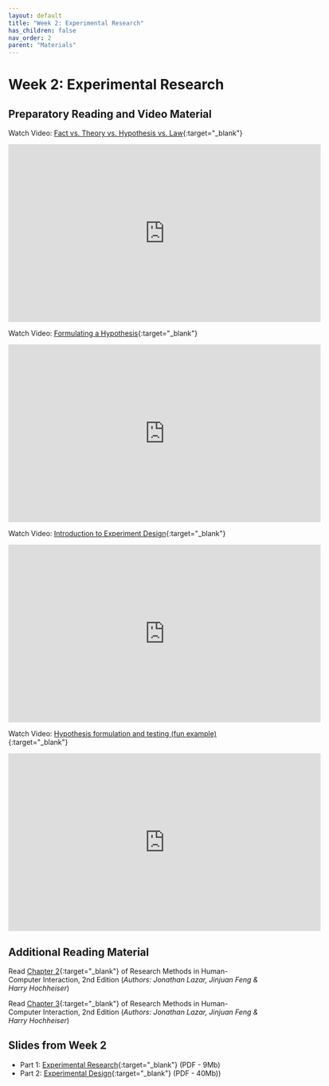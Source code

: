 ```yaml
---
layout: default
title: "Week 2: Experimental Research"
has_children: false
nav_order: 2
parent: "Materials"
---
```


# Week 2: Experimental Research

## Preparatory Reading and Video Material 

Watch Video: [Fact vs. Theory vs. Hypothesis vs. Law](https://youtu.be/lqk3TKuGNBA){:target="_blank"}  
<iframe width="627" height="357" src="https://www.youtube.com/embed/lqk3TKuGNBA" title="Fact vs. Theory vs. Hypothesis vs. Law… EXPLAINED!" frameborder="0" allow="accelerometer; autoplay; clipboard-write; encrypted-media; gyroscope; picture-in-picture; web-share" allowfullscreen></iframe>

Watch Video: [Formulating a Hypothesis](https://youtu.be/PCgLjDDD4ek){:target="_blank"}    
<iframe width="627" height="357" src="https://www.youtube.com/embed/PCgLjDDD4ek" title="6 Steps to Formulate a STRONG Hypothesis | Scribbr 🎓" frameborder="0" allow="accelerometer; autoplay; clipboard-write; encrypted-media; gyroscope; picture-in-picture; web-share" allowfullscreen></iframe>

Watch Video: [Introduction to Experiment Design](https://youtu.be/DaBq0naj0YY){:target="_blank"}    
<iframe width="627" height="357" src="https://www.youtube.com/embed/DaBq0naj0YY" title="Introduction to experiment design | Study design | AP Statistics | Khan Academy" frameborder="0" allow="accelerometer; autoplay; clipboard-write; encrypted-media; gyroscope; picture-in-picture; web-share" allowfullscreen></iframe>  

Watch Video: [Hypothesis formulation and testing (fun example)](https://youtu.be/DaBq0naj0YY){:target="_blank"}    
<iframe width="627" height="357" src="https://www.youtube.com/embed/VzqN4Cn8r3U" title="Will a Kettle Full Of Alcohol Stay On Forever?" frameborder="0" allow="accelerometer; autoplay; clipboard-write; encrypted-media; gyroscope; picture-in-picture; web-share" allowfullscreen></iframe>


## Additional Reading Material 

Read [Chapter 2](https://brightspace.tudelft.nl/content/enforced/500425-IOB6-E8+2022+3/Readings/Chapter-2---Experimental-resea_2017_Research-Methods-in-Human-Computer-Inter.pdf?_&d2lSessionVal=P9N0bFGpKFCKXseFv7jM9li0K&ou=500425){:target="_blank"}   of Research Methods in Human-Computer Interaction, 2nd Edition (*Authors: Jonathan Lazar, Jinjuan Feng & Harry Hochheiser*)

Read [Chapter 3](https://brightspace.tudelft.nl/content/enforced/500425-IOB6-E8+2022+3/Readings/Chapter-3---Experimental-desi_2017_Research-Methods-in-Human-Computer-Intera.pdf?_&d2lSessionVal=P9N0bFGpKFCKXseFv7jM9li0K&ou=500425){:target="_blank"}   of Research Methods in Human-Computer Interaction, 2nd Edition (*Authors: Jonathan Lazar, Jinjuan Feng & Harry Hochheiser*)

## Slides from Week 2  
- Part 1: [Experimental Research]({{site.baseurl}}/assets/slides/23-02-1-Experimental-Research-1.pdf){:target="_blank"} (PDF - 9Mb)
- Part 2: [Experimental Design]({{site.baseurl}}/assets/slides/23-02-1-Experimental-Research-2.pdf){:target="_blank"} (PDF - 40Mb))


